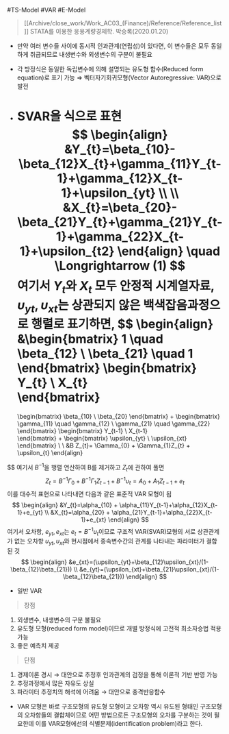 #TS-Model  #VAR #E-Model 

> [[Archive/close_work/Work_AC03_(Finance)/Reference/Reference_list]]
> STATA를 이용한 응용계량경제학. 박승록(2020.01.20)

- 만약 여러 변수들 사이에 동시적 인과관계(연립성)이 있다면, 이 변수들은 모두 동일하게 취급되므로 내생변수와 외생변수의 구분이 불필요
-  각 방정식은 동일한 독립변수에 의해 설명되는 유도형 함수(Reduced form equation)로 표기 가능 $\Longrightarrow$ 벡터자기회귀모형(Vector Autoregressive: VAR)으로 발전

- SVAR을 식으로 표현
$$ 
\begin{align} 
	&Y_{t}=\beta_{10}-\beta_{12}X_{t}+\gamma_{11}Y_{t-1}+\gamma_{12}X_{t-1}+\upsilon_{yt} \\ \\
	&X_{t}=\beta_{20}-\beta_{21}Y_{t}+\gamma_{21}Y_{t-1}+\gamma_{22}X_{t-1}+\upsilon_{t2} 
\end{align} 
\quad \Longrightarrow (1)
$$
여기서 $Y_{t}$와 $X_{t}$ 모두 안정적 시계열자료, $\upsilon_{yt},\upsilon_{xt}$는 상관되지 않은 백색잡음과정으로 행렬로 표기하면,
$$
\begin{align}
	&\begin{bmatrix}
		1 \quad \beta_{12} \\
		\beta_{21} \quad 1
	\end{bmatrix}
	\begin{bmatrix}
		Y_{t} \\
		X_{t}		
	\end{bmatrix}
	=
	\begin{bmatrix}
		\beta_{10} \\
		\beta_{20}
	\end{bmatrix}
	+
	\begin{bmatrix}
		\gamma_{11} \quad \gamma_{12} \\
		\gamma_{21} \quad \gamma_{22}
	\end{bmatrix}
	\begin{bmatrix}
		Y_{t-1} \\
		X_{t-1}		
	\end{bmatrix}
	+
	\begin{bmatrix}
		\upsilon_{yt} \\
		\upsilon_{xt}
	\end{bmatrix}
	\\ \\
	&B Z_{t}= \Gamma_{0} + \Gamma_{1}Z_{t} + \upsilon_{t}
\end{align}
	
$$
여기서  $B^{-1}$을  행렬 연산하여 B를 제거하고 $Z_{t}$에 관하여 풀면
$$
	Z_{t}=B^{-1}\Gamma_{0}+B^{-1}\Gamma_{1}Z_{t-1}+B^{-1}\upsilon_{t} = A_{0} + A_{1}Z_{t-1} + e_{t}
$$
이를 대수적 표현으로 나타내면 다음과 같은 표준적 VAR 모형이 됨
$$
\begin{align}
	&Y_{t}=\alpha_{10} + \alpha_{11}Y_{t-1}+\alpha_{12}X_{t-1}+e_{yt} \\
	&X_{t}=\alpha_{20} + \alpha_{21}Y_{t-1}+\alpha_{22}X_{t-1}+e_{xt}
\end{align}
$$
여기서 오차항, $e_{yt},e_{xt}$는 $e_{t}=B^{-1}\upsilon_{t}$이므로 구조적 VAR(SVAR)모형의 서로 상관관계가 없는 오차항 $\upsilon_{yt},\upsilon_{xt}$와 현시점에서 종속변수간의 관계를 나타내는 파라미터가 결합된 것
$$
	\begin{align}
		&e_{xt}=(\upsilon_{yt}+\beta_{12}\upsilon_{xt}/(1-\beta_{12}\beta_{21})) \\
		&e_{yt}=(\upsilon_{xt}+\beta_{21}\upsilon_{xt}/(1-\beta_{12}\beta_{21}))
	\end{align}
$$

- 일반 VAR
> 장점
1) 외생변수, 내생변수의 구분 불필요
2) 유도형 모형(reduced form model)이므로 개별 방정식에 고전적 최소자승법 적용 가능
3) 좋은 예측치 제공
> 단점
1) 경제이론 경시 $\longrightarrow$ 대안으로 추정후 인과관계의 검정을 통해 이론적 기반 반영 가능
2) 추정과정에서 많은 자유도 상실
3) 파라미터 추정치의 해석에 어려움 $\longrightarrow$ 대안으로 충격반응함수
-  VAR 모형은 바로 구조모형의 유도형 모형이고 오차항 역시 유도된 형태인 구조모형의 오차항들의 결합체이므로 어떤 방법으로든 구조모형의 오차를 구분하는 것이 필요한데 이를 VAR모형에선의 식별문제(identification problem)라고 한다.